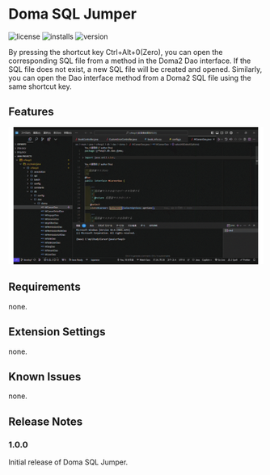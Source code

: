 # Doma SQL Jumper
![license](https://img.shields.io/github/license/daisuke-yamanaka/domasqljumper) 
![installs](https://img.shields.io/visual-studio-marketplace/i/daisuke-yamanaka.domasqljumper) 
![version](https://img.shields.io/visual-studio-marketplace/v/daisuke-yamanaka.domasqljumper)

By pressing the shortcut key Ctrl+Alt+0(Zero), you can open the corresponding SQL file from a method in the Doma2 Dao interface. If the SQL file does not exist, a new SQL file will be created and opened. Similarly, you can open the Dao interface method from a Doma2 SQL file using the same shortcut key.

## Features

![domasqljumper.gif](./images/domasqljumper.gif)

## Requirements

none.

## Extension Settings

none.

## Known Issues

none.

## Release Notes

### 1.0.0

Initial release of Doma SQL Jumper.

